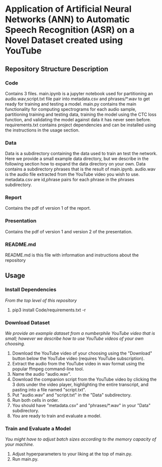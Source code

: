 # Application of Artificial Neural Networks (ANN) to Automatic Speech Recognition (ASR) on a Novel Dataset created using YouTube
## Repository Structure Description
### Code
Contains 3 files. main.ipynb is a jupyter notebook used for partitioning an audio.wav,script.txt file pair into metadata.csv and phrases/*.wav to get ready for training and testing a model. main.py contains the main functionality for computing spectrograms for each audio sample, partitioning training and testing data, training the model using the CTC loss function, and validating the model against data it has never seen before. requirements.txt contains project dependencies and can be installed using the instructions in the usage section.
### Data
Data is a subdirectory containing the data used to train an test the network. Here we provide a small example data directory, but we describe in the following section how to expand the data directory on your own. Data contains a subdirectory phrases that is the result of main.ipynb. audio.wav is the audio file extracted from the YouTube video you wish to use. metadata.csv are id,phrase pairs for each phrase in the phrases subdirectory.
### Report
Contains the pdf of version 1 of the report.
### Presentation
Contains the pdf of version 1 and version 2 of the presentation.
### README.md
README.md is this file with information and instructions about the repository
## Usage
### Install Dependencies
*From the top level of this repository*
1. pip3 install Code/requirements.txt -r
### Download Dataset
*We provide an example dataset from a numberphile YouTube video that is small; however we describe how to use YouTube videos of your own choosing.*
1. Download the YouTube video of your choosing using the "Download" button below the YouTube video (requires YouTube subscription).
2. Extract the audio from the YouTube video in wav format using the popular ffmpeg command-line tool.
3. Name the audio "audio.wav".
4. Download the companion script from the YouTube video by clicking the 3 dots under the video player, highlighting the entire transcript, and pasting into a file named "script.txt".
5. Put "audio.wav" and "script.txt" in the "Data" subdirectory.
7. Run both cells in order.
8. You should have "metadata.csv" and "phrases/*.wav" in your "Data" subdirectory.
9. You are ready to train and evaluate a model.
### Train and Evaluate a Model
*You might have to adjust batch sizes according to the memory capacity of your machine.*
1. Adjust hyperparameters to your liking at the top of main.py.
2. Run main.py.